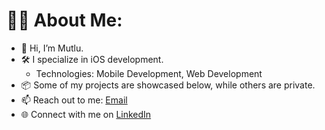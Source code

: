# 👨‍💻 About Me:

- 👋 Hi, I’m Mutlu. 
- 🛠️ I specialize in iOS development. 
  - Technologies: Mobile Development, Web Development
- 📦 Some of my projects are showcased below, while others are private.
- 📫 Reach out to me: [Email](mailto:mutluaydin@outlook.com)
- 🌐 Connect with me on [LinkedIn](https://www.linkedin.com/in/mutluaydin/)

<!---
maydino/maydino is a ✨ special ✨ repository because its `README.md` (this file) appears on your GitHub profile.
You can click the Preview link to take a look at your changes.
--->
